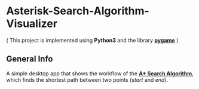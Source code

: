 # Asterisk-Search-Algorithm-Visualizer
(  This project is implemented using **Python3** and the library [**pygame**](https://www.pygame.org/news)  )

## General Info

A simple desktop app that shows the workflow of the [__A* Search Algorithm__](https://theory.stanford.edu/~amitp/GameProgramming/AStarComparison.html), which finds the shortest path between two points (_start_ and _end_).

